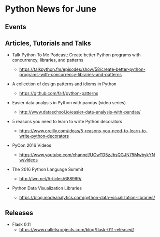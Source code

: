 # Python News for June

## Events

## Articles, Tutorials and Talks

* Talk Python To Me Podcast: Create better Python programs with concurrency, libraries, and patterns
	* https://talkpython.fm/episodes/show/58/create-better-python-programs-with-concurrency-libraries-and-patterns

* A collection of design patterns and idioms in Python
	* https://github.com/faif/python-patterns

* Easier data analysis in Python with pandas (video series)
	* http://www.dataschool.io/easier-data-analysis-with-pandas/

* 5 reasons you need to learn to write Python decorators
	* https://www.oreilly.com/ideas/5-reasons-you-need-to-learn-to-write-python-decorators
   
* PyCon 2016 Videos
    * https://www.youtube.com/channel/UCwTD5zJbsQGJN75MwbykYNw/videos 

* The 2016 Python Language Summit
    * http://lwn.net/Articles/688969/

* Python Data Visualization Libraries
    * https://blog.modeanalytics.com/python-data-visualization-libraries/ 

## Releases

* Flask 0.11 
    * https://www.palletsprojects.com/blog/flask-011-released/
